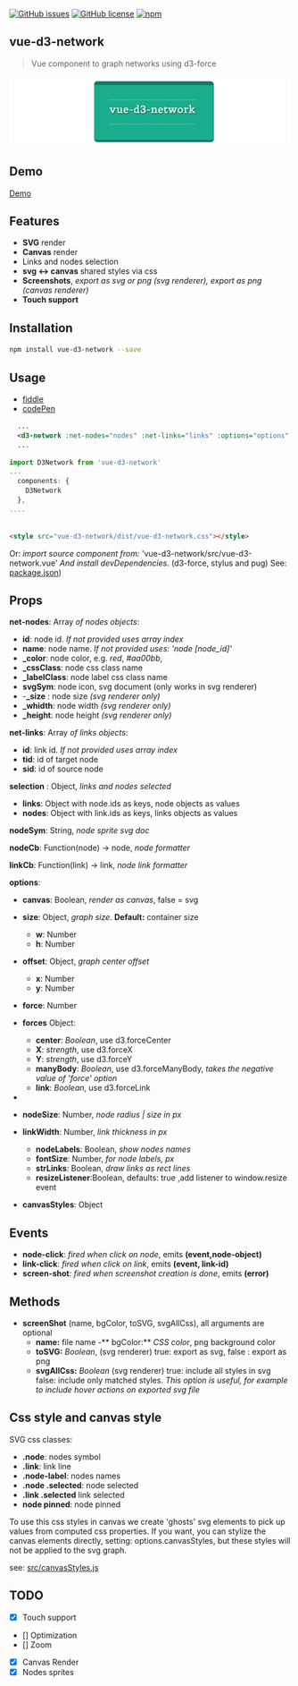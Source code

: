 

[![GitHub issues](https://img.shields.io/github/issues/emiliorizzo/vue-d3-network.svg)](https://github.com/emiliorizzo/vue-d3-network/issues) [![GitHub license](https://img.shields.io/badge/license-MIT-blue.svg)](https://raw.githubusercontent.com/emiliorizzo/vue-d3-network/master/LICENSE) [![npm](https://img.shields.io/npm/v/vue-d3-network.svg)](https://www.npmjs.com/package/vue-d3-network)



## vue-d3-network
 > Vue component to graph networks using d3-force

![vue d3 network](vue-d3-network.png)

## Demo

[Demo](https://emiliorizzo.github.io/vue-d3-network/)

## Features

- **SVG** render
- **Canvas** render
- Links and nodes selection
- **svg <-> canvas** shared styles via css
- **Screenshots**, *export as svg or png (svg renderer), export as png (canvas renderer)* 
- **Touch support**


## Installation

``` bash
npm install vue-d3-network --save

```
## Usage

- [fiddle](https://jsfiddle.net/emii/ru24unsz/)
- [codePen](https://codepen.io/emilio/pen/mwYpbj)

```xml
  ...  
  <d3-network :net-nodes="nodes" :net-links="links" :options="options" />
  ...

```
``` javascript  
import D3Network from 'vue-d3-network'
...
  components: {
    D3Network
  },
....
```
``` html

<style src="vue-d3-network/dist/vue-d3-network.css"></style>

```

Or: *import source component from:* 'vue-d3-network/src/vue-d3-network.vue'
*And install devDependencies.* (d3-force, stylus and pug) 
See: [package.json](https://github.com/emiliorizzo/vue-d3-network/blob/master/package.json))

## Props

 **net-nodes**: Array *of nodes objects*:
   
  - **id**: node id. *If not provided uses array index*
  -  **name**: node name. *If not provided uses: 'node [node_id]'*
  - **_color**: node color, e.g. *red*, *#aa00bb*,
  - **_cssClass**: node css class name
  - **_labelClass**: node label css class name
  - **svgSym**: node icon, svg document (only works in svg renderer)
  - -**_size** : node size *(svg renderer only)*
  - **_whidth**: node width *(svg renderer only)*
  - **_height**: node height *(svg renderer only)*
      

 **net-links**: Array *of links objects*: 
    
  - **id**: link id. *If not provided uses array index*
  - **tid**: id of target node
  - **sid**: id of source node

 **selection** : Object, *links and nodes selected*
  
  - **links**: Object with node.ids as keys, node objects as values
  - **nodes**: Object  with link.ids as keys, links objects as values

 **nodeSym**: String, *node sprite svg doc*
 
 **nodeCb**: Function(node) -> node, *node formatter*
 
 **linkCb**: Function(link) -> link, *node link formatter*



 **options**:
  
  - **canvas**: Boolean, *render as canvas*, false = svg
  - **size**: Object, *graph size*. **Default:** container size
      - **w**: Number
      - **h**: Number
 
 - **offset**: Object, *graph center offset* 
      - **x**: Number
      - **y**: Number

  - **force**: Number
  - **forces** Object:
      - **center**: *Boolean*, use d3.forceCenter
      - **X**: *strength*, use d3.forceX
      - **Y**: *strength*, use d3.forceY
      - **manyBody**: *Boolean*, use d3.forceManyBody, *takes the negative value of 'force'  option*
      - **link**: *Boolean*, use  d3.forceLink
  - 
- **nodeSize**: Number, *node radius | size in px* 
- **linkWidth**: Number, *link thickness in px*
  - **nodeLabels**: Boolean, *show nodes names*
  - **fontSize**: Number, *for node labels, px*
  - **strLinks**: Boolean, *draw links as rect lines* 
  - **resizeListener**:Boolean, defaults: true ,add listener to window.resize event
  
- **canvasStyles**: Object


## Events

- **node-click**:  *fired when click on node*, emits **(event,node-object)**
- **link-click**:  *fired when click on link*, emits **(event, link-id)**
- **screen-shot**: *fired when screenshot creation is done*, emits **(error)**

## Methods

  - **screenShot** (name, bgColor, toSVG, svgAllCss), all arguments are optional
    - **name:** file name
    -** bgColor:** *CSS color*, png background color
    - **toSVG:** *Boolean*, (svg renderer) true: export as svg, false : export as png
    - **svgAllCss:** *Boolean* (svg renderer) true: include all styles in svg false: include only matched styles.
      *This option is useful, for example to include hover actions on exported svg file* 


## Css style and canvas style

SVG css classes:

- **.node**: nodes symbol
- **.link**: link line
- **.node-label**: nodes names
- **.node .selected**: node selected
- **.link .selected** link selected
- **node pinned**: node pinned

To use this css styles in canvas we create 'ghosts' svg elements to pick up values from computed css properties.
If you want, you can stylize the canvas elements directly, setting: options.canvasStyles, but these styles will not be applied to the svg graph.

see: [src/canvasStyles.js](https://github.com/emiliorizzo/vue-d3-network/blob/master/src/lib/canvasStyles.js)

## TODO

  - [x]  Touch support
  - []   Optimization
  - []   Zoom
  - [x]  Canvas Render
  - [x]  Nodes sprites
